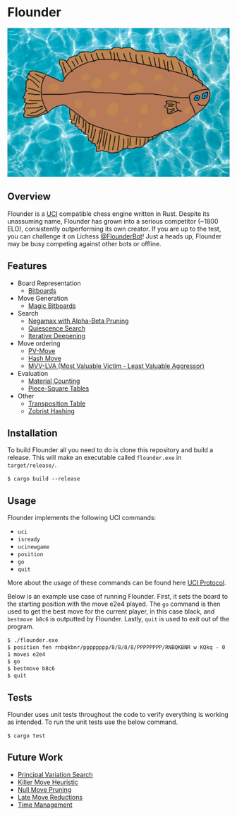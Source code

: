 # Flounder

![Flounder](./img/flounder.png)

## Overview
Flounder is a [UCI](https://www.chessprogramming.org/UCI) compatible chess engine written in Rust. Despite its unassuming name, Flounder has grown into a serious competitor (~1800 ELO), consistently outperforming its own creator. If you are up to the test, you can challenge it on Lichess [@FlounderBot](https://lichess.org/@/FlounderBot)! Just a heads up, Flounder may be busy competing against other bots or offline.

## Features
* Board Representation
  * [Bitboards](https://www.chessprogramming.org/Bitboards)
* Move Generation
  * [Magic Bitboards](https://www.chessprogramming.org/Magic_Bitboards)
* Search
  * [Negamax with Alpha-Beta Pruning](https://www.chessprogramming.org/Alpha-Beta)
  * [Quiescence Search](https://www.chessprogramming.org/Quiescence_Search)
  * [Iterative Deepening](https://www.chessprogramming.org/Iterative_Deepening)
* Move ordering
  * [PV-Move](https://www.chessprogramming.org/PV-Move)
  * [Hash Move](https://www.chessprogramming.org/Hash_Move)
  * [MVV-LVA (Most Valuable Victim - Least Valuable Aggressor)](https://www.chessprogramming.org/MVV-LVA)
* Evaluation
  * [Material Counting](https://www.chessprogramming.org/Material) 
  * [Piece-Square Tables](https://www.chessprogramming.org/Piece-Square_Tables) 
* Other
  * [Transposition Table](https://www.chessprogramming.org/Transposition_Table) 
  * [Zobrist Hashing](https://www.chessprogramming.org/Zobrist_Hashing) 

## Installation
To build Flounder all you need to do is clone this repository and build a release. This will make an executable called `flounder.exe` in `target/release/`.
```
$ cargo build --release
```

## Usage
Flounder implements the following UCI commands: 
* `uci`
* `isready`
* `ucinewgame`
* `position`
* `go`
* `quit`

More about the usage of these commands can be found here [UCI Protocol](https://backscattering.de/chess/uci/).

Below is an example use case of running Flounder. First, it sets the board to the starting position with the move e2e4 played. The `go` command is then used to get the best move for the current player, in this case black, and `bestmove b8c6` is outputted by Flounder. Lastly, `quit` is used to exit out of the program.
```
$ ./flounder.exe
$ position fen rnbqkbnr/pppppppp/8/8/8/8/PPPPPPPP/RNBQKBNR w KQkq - 0 1 moves e2e4
$ go
$ bestmove b8c6
$ quit
```

## Tests
Flounder uses unit tests throughout the code to verify everything is working as intended. To run the unit tests use the below command.
```
$ cargo test
```

## Future Work
- [Principal Variation Search](https://www.chessprogramming.org/Principal_Variation_Search) 
- [Killer Move Heuristic](https://www.chessprogramming.org/Killer_Move) 
- [Null Move Pruning](https://www.chessprogramming.org/Null_Move_Pruning) 
- [Late Move Reductions](https://www.chessprogramming.org/Null_Move_Pruning) 
- [Time Management](https://www.chessprogramming.org/Time_Management) 
